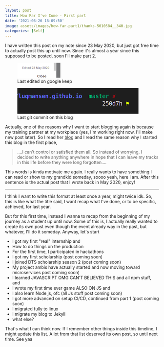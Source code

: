 ```yaml
---
layout: post
title: How Far I've Come - First part 
date: '2021-03-26 18:09:50'
image: assets/images/how-far-part1/thanks-5010584__340.jpg
categories: [Self]
---
```


I have written this post on my note since 23 May 2020, but just got free time to actually post this up until now. Since it's almost a year since this supposed to be posted, soon I'll make part 2. 

<!--kg-card-begin: image--><figure class="kg-card kg-image-card"><img src="/assets/images/how-far-part1/last-edited.png" class="kg-image"><figcaption>Last edited on google keep</figcaption></figure><!--kg-card-end: image-->

<!--kg-card-begin: image--><figure class="kg-card kg-image-card"><img src="/assets/images/how-far-part1/last-commit.png" class="kg-image"><figcaption>Last git commit on this blog </figcaption></figure><!--kg-card-end: image-->

Actually, one of the reasons why I want to start blogging again is because my training partner at my workplace (yes, I'm working right now, I'll make new post later). So I read her [blog](https://rulisastra.medium.com/) and I read the same reason why I started this blog in the first place,

>....I can’t control or satisfied them all. So instead of worrying, I decided to write anything anywhere in hope that I can leave my tracks in this life before they were long forgotten....


This words is kinda motivate me again. I really wants to have something I can read or show to my grandkid someday, soooo yeah, here I am. After this sentence is the actual post that I wrote back in May 2020, enjoy!

---
I think I want to write this format at least once a year, might twice idk. So, this is like what the title said, I want recap what I've done, or to be specific, achieved, for last year. 

But for this first time, instead I wanna to recap from the beginning of my journey as a student up until now. Some of this is, I actually really wanted to create its own post even though the event already way in the past, but whatever, I'll do it someday. Anyway, let's start

- I got my first "real" internship and
- How to do things on the production
-  For the first time, I participated in hackathons
-  I got my first scholarship (post coming soon)
-  I joined DTS scholarship season 2 (post coming soon)
-  My project ambis have actually started and now moving toward microservices post coming soon)
-  I learned JAVASCRIPT OMG CAN'T BELIEVED THIS and all npm stuff, and
-  I wrote my first time ever game ALSO ON JS and 
-  I also learn Node js, ofc (all Js stuff post coming soon)
-  I got more advanced on setup CI/CD, continued from part 1 (post coming soon)
-  I migrated fully to linux
-  I migrate my blog to Jekyll
-  what else?


That's what I can think now. If I remember other things inside this timeline, I might update this list. A lot from that list deserved its own post, so until next time. See yaa